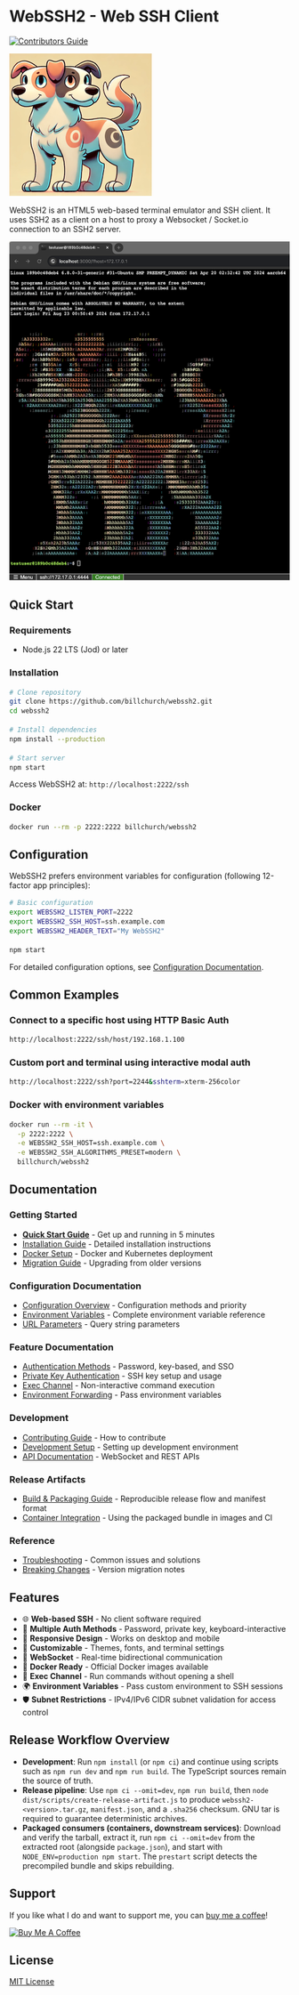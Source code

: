 # WebSSH2 - Web SSH Client

[![Contributors Guide](https://img.shields.io/badge/Contributors-Guide-blue?logo=github)](./DOCS/development/CONTRIBUTING.md)

![Orthrus Mascot](DOCS/images/orthrus2.png)

WebSSH2 is an HTML5 web-based terminal emulator and SSH client. It uses SSH2 as a client on a host to proxy a Websocket / Socket.io connection to an SSH2 server.

![WebSSH2 Screenshot](DOCS/images/Screenshot_sm.png)

## Quick Start

### Requirements

- Node.js 22 LTS (Jod) or later

### Installation

```bash
# Clone repository
git clone https://github.com/billchurch/webssh2.git
cd webssh2

# Install dependencies
npm install --production

# Start server
npm start
```

Access WebSSH2 at: `http://localhost:2222/ssh`

### Docker

```bash
docker run --rm -p 2222:2222 billchurch/webssh2
```

## Configuration

WebSSH2 prefers environment variables for configuration (following 12-factor app principles):

```bash
# Basic configuration
export WEBSSH2_LISTEN_PORT=2222
export WEBSSH2_SSH_HOST=ssh.example.com
export WEBSSH2_HEADER_TEXT="My WebSSH2"

npm start
```

For detailed configuration options, see [Configuration Documentation](./DOCS/configuration/).

## Common Examples

### Connect to a specific host using HTTP Basic Auth

```bash
http://localhost:2222/ssh/host/192.168.1.100
```

### Custom port and terminal using interactive modal auth

```bash
http://localhost:2222/ssh?port=2244&sshterm=xterm-256color
```

### Docker with environment variables

```bash
docker run --rm -it \
  -p 2222:2222 \
  -e WEBSSH2_SSH_HOST=ssh.example.com \
  -e WEBSSH2_SSH_ALGORITHMS_PRESET=modern \
  billchurch/webssh2
```

## Documentation

### Getting Started

- [**Quick Start Guide**](./DOCS/getting-started/QUICK-START.md) - Get up and running in 5 minutes
- [Installation Guide](./DOCS/getting-started/INSTALLATION.md) - Detailed installation instructions
- [Docker Setup](./DOCS/getting-started/DOCKER.md) - Docker and Kubernetes deployment
- [Migration Guide](./DOCS/getting-started/MIGRATION.md) - Upgrading from older versions

### Configuration Documentation

- [Configuration Overview](./DOCS/configuration/OVERVIEW.md) - Configuration methods and priority
- [Environment Variables](./DOCS/configuration/ENVIRONMENT-VARIABLES.md) - Complete environment variable reference
- [URL Parameters](./DOCS/configuration/URL-PARAMETERS.md) - Query string parameters

### Feature Documentation

- [Authentication Methods](./DOCS/features/AUTHENTICATION.md) - Password, key-based, and SSO
- [Private Key Authentication](./DOCS/features/PRIVATE-KEYS.md) - SSH key setup and usage
- [Exec Channel](./DOCS/features/EXEC-CHANNEL.md) - Non-interactive command execution
- [Environment Forwarding](./DOCS/features/ENVIRONMENT-FORWARDING.md) - Pass environment variables

### Development

- [Contributing Guide](./DOCS/development/CONTRIBUTING.md) - How to contribute
- [Development Setup](./DOCS/development/SETUP.md) - Setting up development environment
- [API Documentation](./DOCS/api/) - WebSocket and REST APIs

### Release Artifacts

- [Build & Packaging Guide](./DOCS/BUILD.md) - Reproducible release flow and manifest format
- [Container Integration](./DOCS/CONTAINER.md) - Using the packaged bundle in images and CI

### Reference

- [Troubleshooting](./DOCS/reference/TROUBLESHOOTING.md) - Common issues and solutions
- [Breaking Changes](./DOCS/reference/BREAKING-CHANGES.md) - Version migration notes

## Features

- 🌐 **Web-based SSH** - No client software required
- 🔐 **Multiple Auth Methods** - Password, private key, keyboard-interactive
- 📱 **Responsive Design** - Works on desktop and mobile
- 🎨 **Customizable** - Themes, fonts, and terminal settings
- 🔌 **WebSocket** - Real-time bidirectional communication
- 🐳 **Docker Ready** - Official Docker images available
- 🔧 **Exec Channel** - Run commands without opening a shell
- 🌍 **Environment Variables** - Pass custom environment to SSH sessions
- 🛡️ **Subnet Restrictions** - IPv4/IPv6 CIDR subnet validation for access control

## Release Workflow Overview

- **Development**: Run `npm install` (or `npm ci`) and continue using scripts such as `npm run dev` and `npm run build`. The TypeScript sources remain the source of truth.
- **Release pipeline**: Use `npm ci --omit=dev`, `npm run build`, then `node dist/scripts/create-release-artifact.js` to produce `webssh2-<version>.tar.gz`, `manifest.json`, and a `.sha256` checksum. GNU tar is required to guarantee deterministic archives.
- **Packaged consumers (containers, downstream services)**: Download and verify the tarball, extract it, run `npm ci --omit=dev` from the extracted root (alongside `package.json`), and start with `NODE_ENV=production npm start`. The `prestart` script detects the precompiled bundle and skips rebuilding.

## Support

If you like what I do and want to support me, you can [buy me a coffee](https://www.buymeacoffee.com/billchurch)!

[![Buy Me A Coffee](https://www.buymeacoffee.com/assets/img/custom_images/orange_img.png)](https://www.buymeacoffee.com/billchurch)

## License

[MIT License](LICENSE)

